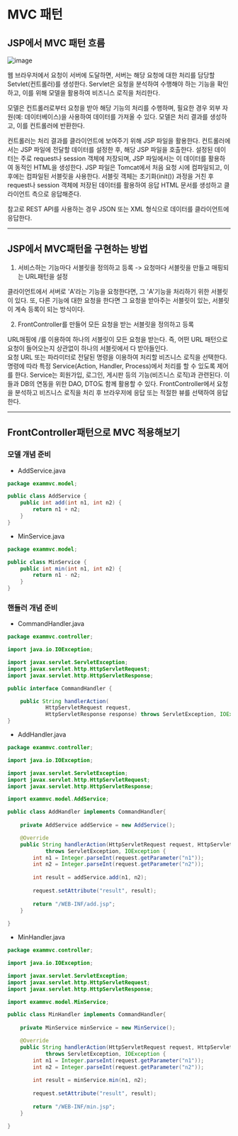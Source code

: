 # MVC 패턴
## JSP에서 MVC 패턴 흐름
![image](https://github.com/GYUNGAEEEE/WebProgramming/assets/158580466/d535348f-a9d3-4c1c-a49c-4cf9a34d752d)

웹 브라우저에서 요청이 서버에 도달하면, 서버는 해당 요청에 대한 처리를 담당할 Setvlet(컨트롤러)를 생성한다.
Servlet은 요청을 분석하여 수행해야 하는 기능을 확인하고, 이를 위해 모델을 활용하여 비즈니스 로직을 처리한다.

모델은 컨트롤러로부터 요청을 받아 해당 기능의 처리를 수행하며, 필요한 경우 외부 자원(예: 데이터베이스)을 사용하여 데이터를 가져올 수 있다.
모델은 처리 결과를 생성하고, 이를 컨트롤러에 반환한다.

컨트롤러는 처리 결과를 클라이언트에 보여주기 위해 JSP 파일을 활용한다. 컨트롤러에서는 JSP 파일에 전달할 데이터를 설정한 후, 해당 JSP 파일을 호출한다.
설정된 데이터는 주로 request나 session 객체에 저장되며, JSP 파일에서는 이 데이터를 활용하여 동적인 HTML을 생성한다. JSP 파일은 Tomcat에서 처음 요청 시에 컴파일되고, 이후에는 컴파일된 서블릿을 사용한다.
서블릿 객체는 초기화(init()) 과정을 거친 후 request나 session 객체에 저장된 데이터를 활용하여 응답 HTML 문서를 생성하고 클라이언트 측으로 응답해준다.

참고로 REST API를 사용하는 경우 JSON 또는 XML 형식으로 데이터를 클라이언트에 응답한다.
***
## JSP에서 MVC패턴을 구현하는 방법
1. 서비스하는 기능마다 서블릿을 정의하고 등록 -> 요청마다 서블릿을 만들고 매핑되는 URL패턴을 설정
   
클라이언트에서 서버로 'A'라는 기능을 요청한다면, 그 'A'기능을 처리하기 위한 서블릿이 있다. 또, 다른 기능에 대한 요청을 한다면 그 요청을 받아주는 서블릿이 있는, 서블릿이 계속 등록이 되는 방식이다.

2. FrontController를 만들어 모든 요청을 받는 서블릿을 정의하고 등록

URL매핑에 /를 이용하여 하나의 서블릿이 모든 요청을 받는다. 즉, 어떤 URL 패턴으로 요청이 들어오는지 상관없이 하나의 서블릿에서 다 받아들인다.   
요청 URL 또는 파라미터로 전달된 명령을 이용하여 처리할 비즈니스 로직을 선택한다. 명령에 따라 특정 Service(Action, Handler, Process)에서 처리를 할 수 있도록 제어를 한다. Service는 회원가입, 로그인, 게시판 등의 기능(비즈니스 로직)과 관련된다.
이들과 DB의 연동을 위한 DAO, DTO도 함께 활용할 수 있다.
FrontController에서 요청을 분석하고 비즈니스 로직을 처리 후 브라우저에 응답 또는 적절한 뷰를 선택하여 응답한다.
***
## FrontController패턴으로 MVC 적용해보기
### 모델 개념 준비
- AddService.java
```java
package exammvc.model;

public class AddService {
	public int add(int n1, int n2) {
		return n1 + n2;
	}
}
```
- MinService.java
```java
package exammvc.model;

public class MinService {
	public int min(int n1, int n2) {
		return n1 - n2;
	}
}
```

### 핸들러 개념 준비
- CommandHandler.java
```java
package exammvc.controller;

import java.io.IOException;

import javax.servlet.ServletException;
import javax.servlet.http.HttpServletRequest;
import javax.servlet.http.HttpServletResponse;

public interface CommandHandler {

	public String handlerAction(
			HttpServletRequest request, 
			HttpServletResponse response) throws ServletException, IOException;
}
```
- AddHandler.java
```java
package exammvc.controller;

import java.io.IOException;

import javax.servlet.ServletException;
import javax.servlet.http.HttpServletRequest;
import javax.servlet.http.HttpServletResponse;

import exammvc.model.AddService;

public class AddHandler implements CommandHandler{
	
	private AddService addService = new AddService();

	@Override
	public String handlerAction(HttpServletRequest request, HttpServletResponse response)
			throws ServletException, IOException {
		int n1 = Integer.parseInt(request.getParameter("n1"));
		int n2 = Integer.parseInt(request.getParameter("n2"));
		
		int result = addService.add(n1, n2);
		
		request.setAttribute("result", result);
		
		return "/WEB-INF/add.jsp";
	}
	
}
```
- MinHandler.java
```java
package exammvc.controller;

import java.io.IOException;

import javax.servlet.ServletException;
import javax.servlet.http.HttpServletRequest;
import javax.servlet.http.HttpServletResponse;

import exammvc.model.MinService;

public class MinHandler implements CommandHandler{
	
	private MinService minService = new MinService();

	@Override
	public String handlerAction(HttpServletRequest request, HttpServletResponse response)
			throws ServletException, IOException {
		int n1 = Integer.parseInt(request.getParameter("n1"));
		int n2 = Integer.parseInt(request.getParameter("n2"));
		
		int result = minService.min(n1, n2);
		
		request.setAttribute("result", result);
		
		return "/WEB-INF/min.jsp";
	}
	
}
```

